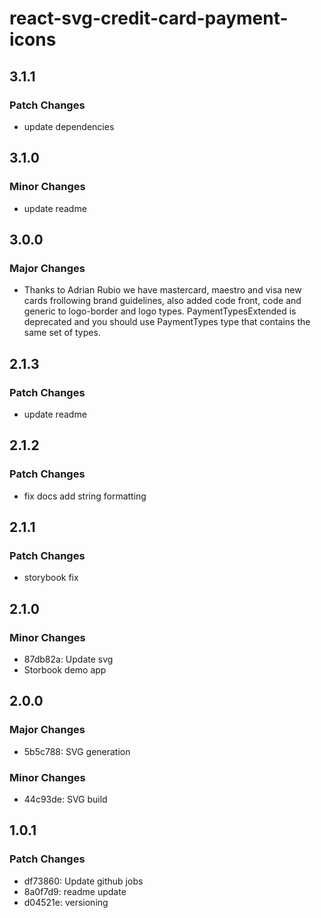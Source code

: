 # react-svg-credit-card-payment-icons

## 3.1.1

### Patch Changes

- update dependencies

## 3.1.0

### Minor Changes

- update readme

## 3.0.0

### Major Changes

- Thanks to Adrian Rubio we have mastercard, maestro and visa new cards frollowing brand guidelines, also added code front, code and generic to logo-border and logo types. PaymentTypesExtended is deprecated and you should use PaymentTypes type that contains the same set of types.

## 2.1.3

### Patch Changes

- update readme

## 2.1.2

### Patch Changes

- fix docs add string formatting

## 2.1.1

### Patch Changes

- storybook fix

## 2.1.0

### Minor Changes

- 87db82a: Update svg
- Storbook demo app

## 2.0.0

### Major Changes

- 5b5c788: SVG generation

### Minor Changes

- 44c93de: SVG build

## 1.0.1

### Patch Changes

- df73860: Update github jobs
- 8a0f7d9: readme update
- d04521e: versioning
